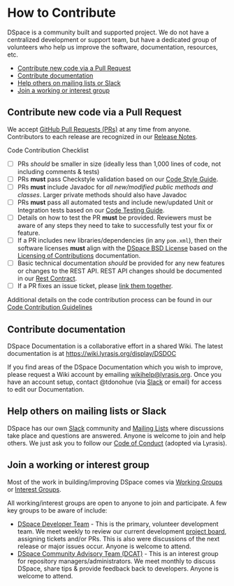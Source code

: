 # How to Contribute

DSpace is a community built and supported project. We do not have a centralized development or support team, but have a dedicated group of volunteers who help us improve the software, documentation, resources, etc.

* [Contribute new code via a Pull Request](#contribute-new-code-via-a-pull-request)
* [Contribute documentation](#contribute-documentation)
* [Help others on mailing lists or Slack](#help-others-on-mailing-lists-or-slack)
* [Join a working or interest group](#join-a-working-or-interest-group)

## Contribute new code via a Pull Request

We accept [GitHub Pull Requests (PRs)](https://docs.github.com/en/pull-requests/collaborating-with-pull-requests/proposing-changes-to-your-work-with-pull-requests/creating-a-pull-request-from-a-fork) at any time from anyone.
Contributors to each release are recognized in our [Release Notes](https://wiki.lyrasis.org/display/DSDOC9x/Release+Notes).

Code Contribution Checklist
- [ ] PRs _should_ be smaller in size (ideally less than 1,000 lines of code, not including comments & tests)
- [ ] PRs **must** pass Checkstyle validation based on our [Code Style Guide](https://wiki.lyrasis.org/display/DSPACE/Code+Style+Guide).
- [ ] PRs **must** include Javadoc for _all new/modified public methods and classes_. Larger private methods should also have Javadoc
- [ ] PRs **must** pass all automated tests and include new/updated Unit or Integration tests based on our [Code Testing Guide](https://wiki.lyrasis.org/display/DSPACE/Code+Testing+Guide).
- [ ] Details on how to test the PR **must** be provided. Reviewers must be aware of any steps they need to take to successfully test your fix or feature.
- [ ] If a PR includes new libraries/dependencies (in any `pom.xml`), then their software licenses **must** align with the [DSpace BSD License](https://github.com/DSpace/DSpace/blob/main/LICENSE) based on the [Licensing of Contributions](https://wiki.lyrasis.org/display/DSPACE/Code+Contribution+Guidelines#CodeContributionGuidelines-LicensingofContributions) documentation.
- [ ] Basic technical documentation _should_ be provided for any new features or changes to the REST API. REST API changes should be documented in our [Rest Contract](https://github.com/DSpace/RestContract).
- [ ] If a PR fixes an issue ticket, please [link them together](https://docs.github.com/en/issues/tracking-your-work-with-issues/linking-a-pull-request-to-an-issue).

Additional details on the code contribution process can be found in our [Code Contribution Guidelines](https://wiki.lyrasis.org/display/DSPACE/Code+Contribution+Guidelines)

## Contribute documentation

DSpace Documentation is a collaborative effort in a shared Wiki. The latest documentation is at https://wiki.lyrasis.org/display/DSDOC 

If you find areas of the DSpace Documentation which you wish to improve, please request a Wiki account by emailing wikihelp@lyrasis.org.
Once you have an account setup, contact @tdonohue (via [Slack](https://wiki.lyrasis.org/display/DSPACE/Slack) or email) for access to edit our Documentation.

## Help others on mailing lists or Slack

DSpace has our own [Slack](https://wiki.lyrasis.org/display/DSPACE/Slack) community and [Mailing Lists](https://wiki.lyrasis.org/display/DSPACE/Mailing+Lists) where discussions take place and questions are answered.
Anyone is welcome to join and help others. We just ask you to follow our [Code of Conduct](https://www.lyrasis.org/about/Pages/Code-of-Conduct.aspx) (adopted via Lyrasis).

## Join a working or interest group

Most of the work in building/improving DSpace comes via [Working Groups](https://wiki.lyrasis.org/display/DSPACE/DSpace+Working+Groups) or [Interest Groups](https://wiki.lyrasis.org/display/DSPACE/DSpace+Interest+Groups).

All working/interest groups are open to anyone to join and participate.  A few key groups to be aware of include:

* [DSpace Developer Team](https://wiki.lyrasis.org/display/DSPACE/Developer+Meetings) - This is the primary, volunteer development team. We meet weekly to review our current development [project board](https://github.com/orgs/DSpace/projects), assigning tickets and/or PRs. This is also were discussions of the next release or major issues occur. Anyone is welcome to attend.
* [DSpace Community Advisory Team (DCAT)](https://wiki.lyrasis.org/display/cmtygp/DSpace+Community+Advisory+Team) - This is an interest group for repository managers/administrators. We meet monthly to discuss DSpace, share tips & provide feedback back to developers. Anyone is welcome to attend.
